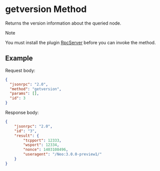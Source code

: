 ﻿# getversion Method

Returns the version information about the queried node.

> [!Note]
>
> You must install the plugin [RpcServer](https://github.com/neo-project/neo-modules/releases) before you can invoke the method.

## Example

Request body:

```json
{
  "jsonrpc": "2.0",
  "method": "getversion",
  "params": [],
  "id": 3
}
```

Response body:

```json
{
    "jsonrpc": "2.0",
    "id": "3",
    "result": {
        "tcpport": 12333,
        "wsport": 12334,
        "nonce": 1403108496,
        "useragent": "/Neo:3.0.0-preview1/"
    }
}
```
